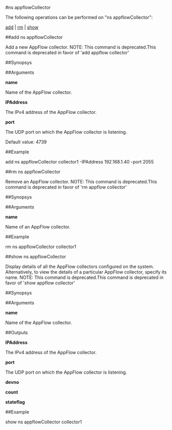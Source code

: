 #ns appflowCollector

The following operations can be performed on "ns appflowCollector":


[add](#add-ns-appflowcollector) | [rm](#rm-ns-appflowcollector) | [show](#show-ns-appflowcollector)

##add ns appflowCollector

Add a new AppFlow collector. NOTE: This command is deprecated.This command is deprecated in favor of 'add appflow collector'


##Synopsys




##Arguments

<b>name</b>
Name of the AppFlow collector.

<b>IPAddress</b>
The IPv4 address of the AppFlow collector.

<b>port</b>
The UDP port on which the AppFlow collector is listening.
Default value: 4739



##Example

add ns appflowCollector collector1 -IPAddress 192.168.1.40 -port 2055

##rm ns appflowCollector

Remove an AppFlow collector. NOTE: This command is deprecated.This command is deprecated in favor of 'rm appflow collector'


##Synopsys




##Arguments

<b>name</b>
Name of an AppFlow collector.



##Example

rm ns appflowCollector collector1

##show ns appflowCollector

Display details of all the AppFlow collectors configured on the system. Alternatively, to view the details of a particular AppFlow collector, specify its name. NOTE: This command is deprecated.This command is deprecated in favor of 'show appflow collector'


##Synopsys




##Arguments

<b>name</b>
Name of the AppFlow collector.



##Outputs

<b>IPAddress</b>
The IPv4 address of the AppFlow collector.

<b>port</b>
The UDP port on which the AppFlow collector is listening.

<b>devno</b>

<b>count</b>

<b>stateflag</b>



##Example

show ns appflowCollector collector1

